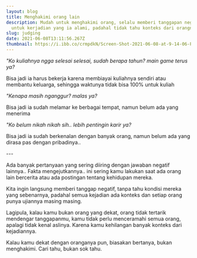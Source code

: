 ```yaml
---
layout: blog
title: Menghakimi orang lain
description: Mudah untuk menghakimi orang, selalu memberi tanggapan negatif
  untuk kerjadian yang ia alami, padahal tidak tahu konteks dari orangnya
slug: judging
date: 2021-06-08T13:11:56.267Z
thumbnail: https://i.ibb.co/crmpdkN/Screen-Shot-2021-06-08-at-9-14-06-PM.png
---
```

*"Ko kuliahnya ngga selesai selesai, sudah berapa tahun? main game terus ya?*

Bisa jadi ia harus bekerja karena membiayai kuliahnya sendiri atau membantu keluarga, sehingga waktunya tidak bisa 100% untuk kuliah

*"Kenapa masih nganggur? malas ya?*

Bisa jadi ia sudah melamar ke berbagai tempat, namun belum ada yang menerima

*"Ko belum nikah nikah sih.. lebih pentingin karir ya?*

Bisa jadi ia sudah berkenalan dengan banyak orang, namun belum ada yang dirasa pas dengan pribadinya..

\---

Ada banyak pertanyaan yang sering diiring dengan jawaban negatif lainnya.. Fakta mengejutkannya.. ini sering kamu lakukan saat ada orang lain bercerita atau ada postingan tentang kehidupan mereka.

Kita ingin langsung memberi tanggap negatif, tanpa tahu kondisi mereka yang sebenarnya, padahal semua kejadian ada konteks dan setiap orang punya ujiannya masing masing.

Lagipula, kalau kamu bukan orang yang dekat, orang tidak tertarik mendengar tanggapanmu, kamu tidak perlu menceramahi semua orang, apalagi tidak kenal aslinya. Karena kamu kehilangan banyak konteks dari kejadiannya.

Kalau kamu dekat dengan oranganya pun, biasakan bertanya, bukan menghakimi. Cari tahu, bukan sok tahu.
